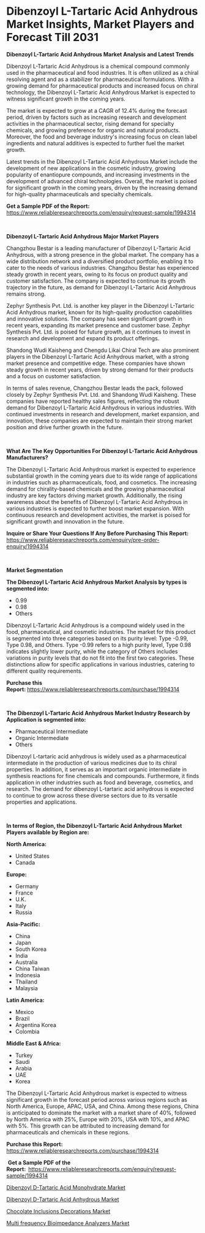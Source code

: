 <p><h1>Dibenzoyl L-Tartaric Acid Anhydrous Market Insights, Market Players and Forecast Till 2031</h1></p><p><strong>Dibenzoyl L-Tartaric Acid Anhydrous Market Analysis and Latest Trends</strong></p>
<p><p>Dibenzoyl L-Tartaric Acid Anhydrous is a chemical compound commonly used in the pharmaceutical and food industries. It is often utilized as a chiral resolving agent and as a stabilizer for pharmaceutical formulations. With a growing demand for pharmaceutical products and increased focus on chiral technology, the Dibenzoyl L-Tartaric Acid Anhydrous Market is expected to witness significant growth in the coming years.</p><p>The market is expected to grow at a CAGR of 12.4% during the forecast period, driven by factors such as increasing research and development activities in the pharmaceutical sector, rising demand for specialty chemicals, and growing preference for organic and natural products. Moreover, the food and beverage industry's increasing focus on clean label ingredients and natural additives is expected to further fuel the market growth.</p><p>Latest trends in the Dibenzoyl L-Tartaric Acid Anhydrous Market include the development of new applications in the cosmetic industry, growing popularity of enantiopure compounds, and increasing investments in the development of advanced chiral technologies. Overall, the market is poised for significant growth in the coming years, driven by the increasing demand for high-quality pharmaceuticals and specialty chemicals.</p></p>
<p><strong>Get a Sample PDF of the Report:&nbsp;</strong> <a href="https://www.reliableresearchreports.com/enquiry/request-sample/1994314">https://www.reliableresearchreports.com/enquiry/request-sample/1994314</a></p>
<p>&nbsp;</p>
<p><strong>Dibenzoyl L-Tartaric Acid Anhydrous Major Market Players</strong></p>
<p><p>Changzhou Bestar is a leading manufacturer of Dibenzoyl L-Tartaric Acid Anhydrous, with a strong presence in the global market. The company has a wide distribution network and a diversified product portfolio, enabling it to cater to the needs of various industries. Changzhou Bestar has experienced steady growth in recent years, owing to its focus on product quality and customer satisfaction. The company is expected to continue its growth trajectory in the future, as demand for Dibenzoyl L-Tartaric Acid Anhydrous remains strong.</p><p>Zephyr Synthesis Pvt. Ltd. is another key player in the Dibenzoyl L-Tartaric Acid Anhydrous market, known for its high-quality production capabilities and innovative solutions. The company has seen significant growth in recent years, expanding its market presence and customer base. Zephyr Synthesis Pvt. Ltd. is poised for future growth, as it continues to invest in research and development and expand its product offerings.</p><p>Shandong Wudi Kaisheng and Chengdu Likai Chiral Tech are also prominent players in the Dibenzoyl L-Tartaric Acid Anhydrous market, with a strong market presence and competitive edge. These companies have shown steady growth in recent years, driven by strong demand for their products and a focus on customer satisfaction.</p><p>In terms of sales revenue, Changzhou Bestar leads the pack, followed closely by Zephyr Synthesis Pvt. Ltd. and Shandong Wudi Kaisheng. These companies have reported healthy sales figures, reflecting the robust demand for Dibenzoyl L-Tartaric Acid Anhydrous in various industries. With continued investments in research and development, market expansion, and innovation, these companies are expected to maintain their strong market position and drive further growth in the future.</p></p>
<p>&nbsp;</p>
<p><strong>What Are The Key Opportunities For Dibenzoyl L-Tartaric Acid Anhydrous Manufacturers?</strong></p>
<p><p>The Dibenzoyl L-Tartaric Acid Anhydrous market is expected to experience substantial growth in the coming years due to its wide range of applications in industries such as pharmaceuticals, food, and cosmetics. The increasing demand for chirality-based chemicals and the growing pharmaceutical industry are key factors driving market growth. Additionally, the rising awareness about the benefits of Dibenzoyl L-Tartaric Acid Anhydrous in various industries is expected to further boost market expansion. With continuous research and development activities, the market is poised for significant growth and innovation in the future.</p></p>
<p><strong>Inquire or Share Your Questions If Any Before Purchasing This Report:</strong> <a href="https://www.reliableresearchreports.com/enquiry/pre-order-enquiry/1994314">https://www.reliableresearchreports.com/enquiry/pre-order-enquiry/1994314</a></p>
<p>&nbsp;</p>
<p><strong>Market Segmentation</strong></p>
<p><strong>The Dibenzoyl L-Tartaric Acid Anhydrous Market Analysis by types is segmented into:</strong></p>
<p><ul><li>0.99</li><li>0.98</li><li>Others</li></ul></p>
<p><p>Dibenzoyl L-Tartaric Acid Anhydrous is a compound widely used in the food, pharmaceutical, and cosmetic industries. The market for this product is segmented into three categories based on its purity level: Type -0.99, Type 0.98, and Others. Type -0.99 refers to a high purity level, Type 0.98 indicates slightly lower purity, while the category of Others includes variations in purity levels that do not fit into the first two categories. These distinctions allow for specific applications in various industries, catering to different quality requirements.</p></p>
<p><strong>Purchase this Report:&nbsp;</strong><a href="https://www.reliableresearchreports.com/purchase/1994314">https://www.reliableresearchreports.com/purchase/1994314</a></p>
<p>&nbsp;</p>
<p><strong>The Dibenzoyl L-Tartaric Acid Anhydrous Market Industry Research by Application is segmented into:</strong></p>
<p><ul><li>Pharmaceutical Intermediate</li><li>Organic Intermediate</li><li>Others</li></ul></p>
<p><p>Dibenzoyl L-tartaric acid anhydrous is widely used as a pharmaceutical intermediate in the production of various medicines due to its chiral properties. In addition, it serves as an important organic intermediate in synthesis reactions for fine chemicals and compounds. Furthermore, it finds application in other industries such as food and beverage, cosmetics, and research. The demand for dibenzoyl L-tartaric acid anhydrous is expected to continue to grow across these diverse sectors due to its versatile properties and applications.</p></p>
<p>&nbsp;</p>
<p><strong>In terms of Region, the Dibenzoyl L-Tartaric Acid Anhydrous Market Players available by Region are:</strong></p>
<p>
    <p> <strong> North America: </strong>
        <ul>
            <li>United States</li>
            <li>Canada</li>
        </ul>
        </p> 
    <p> <strong> Europe: </strong>
        <ul>
            <li>Germany</li>
            <li>France</li>
            <li>U.K.</li>
            <li>Italy</li>
            <li>Russia</li>
        </ul>
        </p> 
    <p> <strong> Asia-Pacific: </strong>
        <ul>
            <li>China</li>
            <li>Japan</li>
            <li>South Korea</li>
            <li>India</li>
            <li>Australia</li>
            <li>China Taiwan</li>
            <li>Indonesia</li>
            <li>Thailand</li>
            <li>Malaysia</li>
        </ul>
        </p> 
    <p> <strong> Latin America: </strong>
        <ul>
            <li>Mexico</li>
            <li>Brazil</li>
            <li>Argentina Korea</li>
            <li>Colombia</li>
        </ul>
        </p> 
    <p> <strong> Middle East & Africa: </strong>
        <ul>
            <li>Turkey</li>
            <li>Saudi</li>
            <li>Arabia</li>
            <li>UAE</li>
            <li>Korea</li>
        </ul>
    </p>
    </p>
<p><p>The Dibenzoyl L-Tartaric Acid Anhydrous market is expected to witness significant growth in the forecast period across various regions such as North America, Europe, APAC, USA, and China. Among these regions, China is anticipated to dominate the market with a market share of 40%, followed by North America with 25%, Europe with 20%, USA with 10%, and APAC with 5%. This growth can be attributed to increasing demand for pharmaceuticals and chemicals in these regions.</p></p>
<p><strong>Purchase this Report: </strong><a href="https://www.reliableresearchreports.com/purchase/1994314">https://www.reliableresearchreports.com/purchase/1994314</a></p>
<p>&nbsp;<strong>Get a Sample PDF of the Report:&nbsp;&nbsp;</strong><a href="https://www.reliableresearchreports.com/enquiry/request-sample/1994314">https://www.reliableresearchreports.com/enquiry/request-sample/1994314</a></p>
<p><strong></strong></p>
<p><p><a href="https://github.com/okotobwrhuteie/Market-Research-Report-List-1/blob/main/dibenzoyl-d-tartaric-acid-monohydrate-market.md">Dibenzoyl D-Tartaric Acid Monohydrate Market</a></p><p><a href="https://github.com/myacatherineblakecaczo9vcsw/Market-Research-Report-List-1/blob/main/dibenzoyl-d-tartaric-acid-anhydrous-market.md">Dibenzoyl D-Tartaric Acid Anhydrous Market</a></p><p><a href="https://issuu.com/reportprime-2/docs/chocolate-inclusions-decorations-ma_47b0197a1dd90e">Chocolate Inclusions Decorations Market</a></p><p><a href="https://issuu.com/reportprime-2/docs/multi-frequency-bioimpedance-analyzers-market-size">Multi frequency Bioimpedance Analyzers Market</a></p></p>